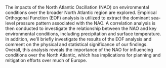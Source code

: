 The impacts of the North Atlantic Oscillation (NAO) on environmental conditions over the broader North Atlantic region are explored. Empirical Orthogonal Function (EOF) analysis is utilized to extract the dominant sea-level pressure pattern associated with the NAO. A correlation analysis is then conducted to investigate the relationship between the NAO and key environmental conditions, including precipitation and surface temperature. In addition, we'll briefly investigate the results of the EOF analysis and comment on the physical and statistical significance of our findings. Overall, this analysis reveals the importance of the NAO for influencing conditions over the North Atlantic, which has implications for planning and mitigation efforts over much of Europe. 
